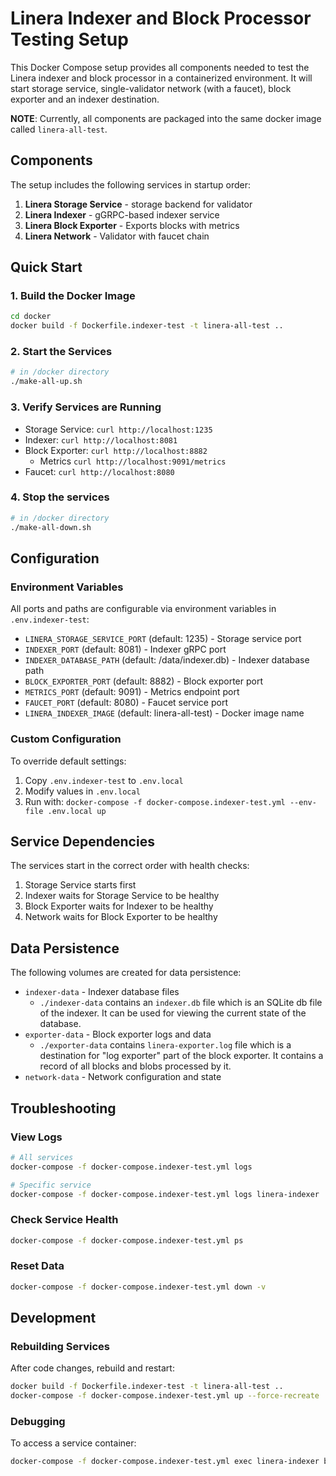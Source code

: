 # Linera Indexer and Block Processor Testing Setup

This Docker Compose setup provides all components needed to test the Linera indexer and block processor in a containerized environment. It will start storage service, single-validator network (with a faucet), block exporter and an indexer destination.

**NOTE**: Currently, all components are packaged into the same docker image called `linera-all-test`.

## Components

The setup includes the following services in startup order:

1. **Linera Storage Service** - storage backend for validator
2. **Linera Indexer** - gGRPC-based indexer service
3. **Linera Block Exporter** - Exports blocks with metrics
4. **Linera Network** - Validator with faucet chain

## Quick Start

### 1. Build the Docker Image

```bash
cd docker
docker build -f Dockerfile.indexer-test -t linera-all-test ..
```

### 2. Start the Services

```bash
# in /docker directory
./make-all-up.sh
```

### 3. Verify Services are Running

- Storage Service: `curl http://localhost:1235`
- Indexer: `curl http://localhost:8081`  
- Block Exporter: `curl http://localhost:8882`
    - Metrics `curl http://localhost:9091/metrics`
- Faucet: `curl http://localhost:8080`


### 4. Stop the services
```bash
# in /docker directory
./make-all-down.sh
```

## Configuration

### Environment Variables

All ports and paths are configurable via environment variables in `.env.indexer-test`:

- `LINERA_STORAGE_SERVICE_PORT` (default: 1235) - Storage service port
- `INDEXER_PORT` (default: 8081) - Indexer gRPC port
- `INDEXER_DATABASE_PATH` (default: /data/indexer.db) - Indexer database path
- `BLOCK_EXPORTER_PORT` (default: 8882) - Block exporter port  
- `METRICS_PORT` (default: 9091) - Metrics endpoint port
- `FAUCET_PORT` (default: 8080) - Faucet service port
- `LINERA_INDEXER_IMAGE` (default: linera-all-test) - Docker image name

### Custom Configuration

To override default settings:

1. Copy `.env.indexer-test` to `.env.local`
2. Modify values in `.env.local`
3. Run with: `docker-compose -f docker-compose.indexer-test.yml --env-file .env.local up`

## Service Dependencies

The services start in the correct order with health checks:

1. Storage Service starts first
2. Indexer waits for Storage Service to be healthy
3. Block Exporter waits for Indexer to be healthy  
4. Network waits for Block Exporter to be healthy

## Data Persistence

The following volumes are created for data persistence:

- `indexer-data` - Indexer database files
    - `./indexer-data` contains an `indexer.db` file which is an SQLite db file of the indexer. It can be used for viewing the current state of the database.
- `exporter-data` - Block exporter logs and data
    - `./exporter-data` contains `linera-exporter.log` file which is a destination for "log exporter" part of the block exporter. It contains a record of all blocks and blobs processed by it.
- `network-data` - Network configuration and state

## Troubleshooting

### View Logs

```bash
# All services
docker-compose -f docker-compose.indexer-test.yml logs

# Specific service
docker-compose -f docker-compose.indexer-test.yml logs linera-indexer
```

### Check Service Health

```bash
docker-compose -f docker-compose.indexer-test.yml ps
```

### Reset Data

```bash
docker-compose -f docker-compose.indexer-test.yml down -v
```

## Development

### Rebuilding Services

After code changes, rebuild and restart:

```bash
docker build -f Dockerfile.indexer-test -t linera-all-test ..
docker-compose -f docker-compose.indexer-test.yml up --force-recreate
```

### Debugging

To access a service container:

```bash
docker-compose -f docker-compose.indexer-test.yml exec linera-indexer bash
```